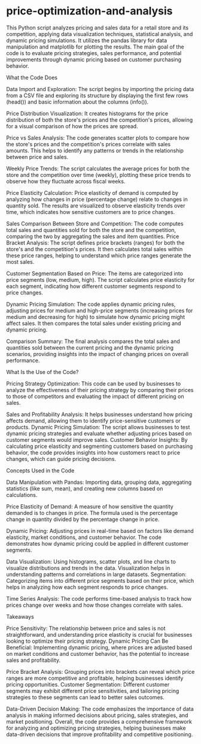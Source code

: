 # price-optimization-and-analysis
This Python script analyzes pricing and sales data for a retail store and its competition, applying data visualization techniques, statistical analysis, and dynamic pricing simulations. It utilizes the pandas library for data manipulation and matplotlib for plotting the results. The main goal of the code is to evaluate pricing strategies, sales performance, and potential improvements through dynamic pricing based on customer purchasing behavior.

What the Code Does

Data Import and Exploration:
The script begins by importing the pricing data from a CSV file and exploring its structure by displaying the first few rows (head()) and basic information about the columns (info()).

Price Distribution Visualization:
It creates histograms for the price distribution of both the store's prices and the competition's prices, allowing for a visual comparison of how the prices are spread.

Price vs Sales Analysis:
The code generates scatter plots to compare how the store's prices and the competition's prices correlate with sales amounts. This helps to identify any patterns or trends in the relationship between price and sales.

Weekly Price Trends:
The script calculates the average prices for both the store and the competition over time (weekly), plotting these price trends to observe how they fluctuate across fiscal weeks.

Price Elasticity Calculation:
Price elasticity of demand is computed by analyzing how changes in price (percentage change) relate to changes in quantity sold. The results are visualized to observe elasticity trends over time, which indicates how sensitive customers are to price changes.

Sales Comparison Between Store and Competition:
The code computes total sales and quantities sold for both the store and the competition, comparing the two by aggregating the sales and item quantities.
Price Bracket Analysis:
The script defines price brackets (ranges) for both the store's and the competition's prices. It then calculates total sales within these price ranges, helping to understand which price ranges generate the most sales.

Customer Segmentation Based on Price:
The items are categorized into price segments (low, medium, high). The script calculates price elasticity for each segment, indicating how different customer segments respond to price changes.

Dynamic Pricing Simulation:
The code applies dynamic pricing rules, adjusting prices for medium and high-price segments (increasing prices for medium and decreasing for high) to simulate how dynamic pricing might affect sales. It then compares the total sales under existing pricing and dynamic pricing.

Comparison Summary:
The final analysis compares the total sales and quantities sold between the current pricing and the dynamic pricing scenarios, providing insights into the impact of changing prices on overall performance.

What Is the Use of the Code?

Pricing Strategy Optimization: This code can be used by businesses to analyze the effectiveness of their pricing strategy by comparing their prices to those of competitors and evaluating the impact of different pricing on sales.

Sales and Profitability Analysis: It helps businesses understand how pricing affects demand, allowing them to identify price-sensitive customers or products.
Dynamic Pricing Simulation: The script allows businesses to test dynamic pricing strategies and evaluate whether adjusting prices based on customer segments would improve sales.
Customer Behavior Insights: By calculating price elasticity and segmenting customers based on purchasing behavior, the code provides insights into how customers react to price changes, which can guide pricing decisions.

Concepts Used in the Code

Data Manipulation with Pandas:
Importing data, grouping data, aggregating statistics (like sum, mean), and creating new columns based on calculations.

Price Elasticity of Demand:
A measure of how sensitive the quantity demanded is to changes in price. The formula used is the percentage change in quantity divided by the percentage change in price.

Dynamic Pricing:
Adjusting prices in real-time based on factors like demand elasticity, market conditions, and customer behavior. The code demonstrates how dynamic pricing could be applied in different customer segments.

Data Visualization:
Using histograms, scatter plots, and line charts to visualize distributions and trends in the data. Visualization helps in understanding patterns and correlations in large datasets.
Segmentation:
Categorizing items into different price segments based on their price, which helps in analyzing how each segment responds to price changes.

Time Series Analysis:
The code performs time-based analysis to track how prices change over weeks and how those changes correlate with sales.

Takeaways

Price Sensitivity: The relationship between price and sales is not straightforward, and understanding price elasticity is crucial for businesses looking to optimize their pricing strategy.
Dynamic Pricing Can Be Beneficial: Implementing dynamic pricing, where prices are adjusted based on market conditions and customer behavior, has the potential to increase sales and profitability.

Price Bracket Analysis: Grouping prices into brackets can reveal which price ranges are more competitive and profitable, helping businesses identify pricing opportunities.
Customer Segmentation: Different customer segments may exhibit different price sensitivities, and tailoring pricing strategies to these segments can lead to better sales outcomes.

Data-Driven Decision Making: The code emphasizes the importance of data analysis in making informed decisions about pricing, sales strategies, and market positioning.
Overall, the code provides a comprehensive framework for analyzing and optimizing pricing strategies, helping businesses make data-driven decisions that improve profitability and competitive positioning.



